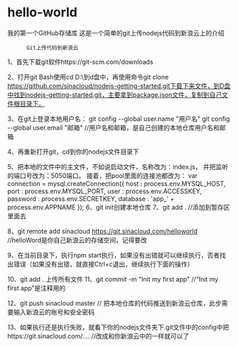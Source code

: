 # hello-world
我的第一个GitHub存储库
这是一个简单的git上传nodejs代码到新浪云上的介绍
          
          Git上传代码到新浪云
          
1、首先下载git软件https://git-scm.com/downloads


2、打开git Bash使用cd D:\到d盘中，再使用命令git clone https://github.com/sinacloud/nodejs-getting-started.git下载下来文件，到D盘中找到nodejs-getting-started.git，主要拿到package.json文件，复制到自己文件根目录下。

3、在git上登录本地用户名：
	git config --global user.name "用户名"
	git config --global user.email "邮箱"
	//用户名和邮箱，是自己创建的本地仓库用户名和邮箱

4、再重新打开git，cd到你的nodejs文件目录下

5、把本地的文件中的主文件，不如说启动文件，名称改为：index.js，
并把监听的端口号改为：5050端口。
接着，把pool里面的连接池都改为：
var connection = mysql.createConnection({
    host     : process.env.MYSQL_HOST,
    port     : process.env.MYSQL_PORT,
    user     : process.env.ACCESSKEY,
    password : process.env.SECRETKEY,
    database : 'app_' + process.env.APPNAME
});
6、git init创建本地仓库
7、git add . //添加到暂存区里面去

8、git remote add sinacloud https://git.sinacloud.com/helloworld  //helloWord是你自己新浪云的存储空间，记得要改

9、在当前目录下，执行npm start执行，如果没有出错就可以继续执行，否者找出错误（如果没有出错，就直接Ctrl+c退出，继续执行下面的操作）

10、git add .   上传所有文件
11、git commit -m "Init my first app"    //“Init my first app”是注释用的

12、git push sinacloud master 
// 把本地仓库的代码推送到新浪云仓库，此步需要输入新浪云的账号和安全密码

13、如果执行还是执行失败，就看下你的nodejs文件夹下.git文件中的config中把https://git.sinacloud.com/....    //改成和你新浪云中的一样就可以了
